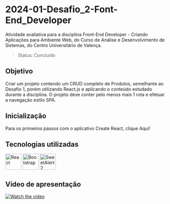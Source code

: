 # 2024-01-Desafio_2-Font-End_Developer

Atividade avaliativa para a disciplina Front-End Developer - Criando Aplicações para Ambiente Web, do Curso de Análise e Desenvolvimento de Sistemas, do Centro Universitário de Valença.

> Status: Concluído

## Objetivo

Criar um projeto contendo um CRUD completo de Produtos, semelhante ao <a src="https://github.com/laisbrme/2024-01-Desafio_1-Font-End_Developer">Desafio 1</a>, porém utilizando React.js e aplicando o conteúdo estudado durante a disciplina. O projeto deve conter pelo menos mais 1 rota e efetuar a navegação estilo SPA.

## Inicialização

Para os primeiros passos com o aplicativo Create React, clique <a src="https://github.com/laisbrme/2024-01-Desafio_2-Font-End_Developer/desafio-react/README-run.md">Aqui!</a>

## Tecnologias utilizadas

<img src="https://upload.wikimedia.org/wikipedia/commons/thumb/a/a7/React-icon.svg/539px-React-icon.svg.png" height="50" alt="React" title="React"> <img src="https://img.icons8.com/color/2x/bootstrap.png" height="50" alt="Bootstrap" title="Bootstrap"> <img src="https://sweetalert2.github.io/images/SweetAlert2.png" height="50" alt="SweetAlert2" title="SweetAlert2">

## Vídeo de apresentação

[![Watch the video](https://img.youtube.com/vi/BRNqacJqSvE/hqdefault.jpg)](https://www.youtube.com/embed/BRNqacJqSvE)
